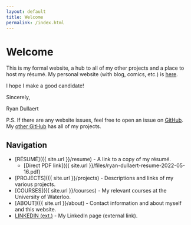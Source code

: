 ```yaml
---
layout: default
title: Welcome
permalink: /index.html
---
```

# Welcome

This is my formal website, a hub to all of my other projects and a place to host my r&eacute;sum&eacute;. My personal website (with blog, comics, etc.) is [here](https://xierumeng.github.io).

I hope I make a good candidate!

Sincerely,

Ryan Dullaert

P.S. If there are any website issues, feel free to open an issue on [GitHub](https://github.com/ryan-dullaert/ryan-dullaert.github.io). My [other GitHub](https://github.com/Xierumeng) has all of my projects.

## Navigation

* [R&Eacute;SUM&Eacute;]({{ site.url }}/resume) - A link to a copy of my r&eacute;sum&eacute;.
    * [Direct PDF link]({{ site.url }}/files/ryan-dullaert-resume-2022-05-16.pdf)
* [PROJECTS]({{ site.url }}/projects) - Descriptions and links of my various projects.
* [COURSES]({{ site.url }}/courses) - My relevant courses at the University of Waterloo.
* [ABOUT]({{ site.url }}/about) - Contact information and about myself and this website.
* [LINKEDIN (ext.)](https://www.linkedin.com/in/ryan-dullaert) - My LinkedIn page (external link).

